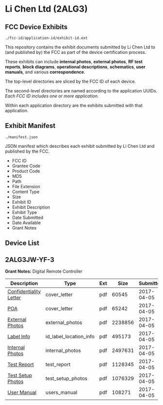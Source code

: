 # Li Chen Ltd (2ALG3)
## FCC Device Exhibits

```
./fcc-id/application-id/exhibit-id.ext
```

This repository contains the exhibit documents submitted by Li Chen Ltd to (and published by) the FCC as part of the device certification process.

These exhibits can include **internal photos**, **external photos**, **RF test reports**, **block diagrams**, **operational descriptions**, **schematics**, **user manuals**, and various **correspondence**.

The top-level directories are sliced by the FCC ID of each device.

The second-level directories are named according to the application UUIDs. *Each FCC ID includes one or more application.*

Within each application directory are the exhibits submitted with that application. 

## Exhibit Manifest

```
./manifest.json
```

JSON manifest which describes each exhibit submitted by Li Chen Ltd and published by the FCC.

- FCC ID
- Grantee Code
- Product Code
- MD5
- Path
- File Extension
- Content Type
- Size
- Exhibit ID
- Exhibit Description
- Exhibit Type
- Date Submitted
- Date Available
- Grant Notes

## Device List
## 2ALG3JW-YF-3
**Grant Notes:** Digital Remote Controller

| Description | Type | Ext | Size | Submitted | Available |
| ----------- | ---- | --- | ---- | --------- | --------- |
| [Confidentiality Letter](2ALG3JW-YF-3/da2467628ac1e2d10208799b79dd0153/3345632.pdf) | cover_letter | pdf | 60545 | 2017-04-05 | 2017-04-05 |
| [POA](2ALG3JW-YF-3/da2467628ac1e2d10208799b79dd0153/3345634.pdf) | cover_letter | pdf | 65242 | 2017-04-05 | 2017-04-05 |
| [External Photos](2ALG3JW-YF-3/da2467628ac1e2d10208799b79dd0153/3345631.pdf) | external_photos | pdf | 2238856 | 2017-04-05 | 2017-04-05 |
| [Label Info](2ALG3JW-YF-3/da2467628ac1e2d10208799b79dd0153/3345633.pdf) | id_label_location_info | pdf | 495173 | 2017-04-05 | 2017-04-05 |
| [Internal Photos](2ALG3JW-YF-3/da2467628ac1e2d10208799b79dd0153/3345635.pdf) | internal_photos | pdf | 2497631 | 2017-04-05 | 2017-04-05 |
| [Test Report](2ALG3JW-YF-3/da2467628ac1e2d10208799b79dd0153/3345636.pdf) | test_report | pdf | 1128345 | 2017-04-05 | 2017-04-05 |
| [Test Setup Photos](2ALG3JW-YF-3/da2467628ac1e2d10208799b79dd0153/3345637.pdf) | test_setup_photos | pdf | 1076329 | 2017-04-05 | 2017-04-05 |
| [User Manual](2ALG3JW-YF-3/da2467628ac1e2d10208799b79dd0153/3345638.pdf) | users_manual | pdf | 108271 | 2017-04-05 | 2017-04-05 |
